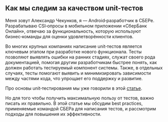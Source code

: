 ## Как мы следим за качеством unit-тестов

Меня зовут Александр Чекунков, я — Android‑разработчик в СБЕРе. Разрабатываю CSI‑опросы в мобильном приложении «СберБанк Онлайн», отвечаю за функциональность, которую используют бизнес‑команды для оценки удовлетворённости клиентов.

Во многих крупных компаниях написание unit‑тестов является ключевым этапом при разработке нового функционала. Тесты позволяют выявлять ошибки на ранних стадиях, служат своего рода документацией, помогая другим разработчикам быстрее понять, как должен работать тестируемый компонент системы. Также, в отдельных случаях, тесты помогают выявить и минимизировать зависимости между частями кода, что упрощает его поддержку и развитие.

Про основы unit‑тестирования мы уже говорили в этой [статье](https://habr.com/ru/companies/sberbank/articles/825820/).

Но для того чтобы получить максимальную пользу от тестов, важно писать их правильно. В этой статье мы обсудим best practices, применяемые командой СБЕРа для написания тестов, и рассмотрим подходы для повышения их эффективности.
